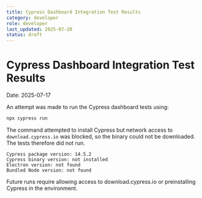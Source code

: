 ```yaml
---
title: Cypress Dashboard Integration Test Results
category: developer
role: developer
last_updated: 2025-07-20
status: draft
---
```

# Cypress Dashboard Integration Test Results

Date: 2025-07-17

An attempt was made to run the Cypress dashboard tests using:

```bash
npx cypress run
```

The command attempted to install Cypress but network access to `download.cypress.io` was blocked, so the binary could not be downloaded. The tests therefore did not run.

```
Cypress package version: 14.5.2
Cypress binary version: not installed
Electron version: not found
Bundled Node version: not found
```

Future runs require allowing access to download.cypress.io or preinstalling Cypress in the environment.

